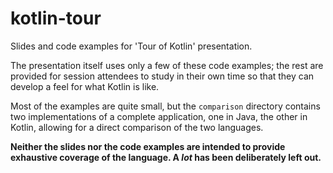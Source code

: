# kotlin-tour

Slides and code examples for 'Tour of Kotlin' presentation.

The presentation itself uses only a few of these code examples; the rest are
provided for session attendees to study in their own time so that they can
develop a feel for what Kotlin is like.

Most of the examples are quite small, but the `comparison` directory contains
two implementations of a complete application, one in Java, the other in
Kotlin, allowing for a direct comparison of the two languages.

**Neither the slides nor the code examples are intended to provide exhaustive
coverage of the language. A _lot_ has been deliberately left out.**
